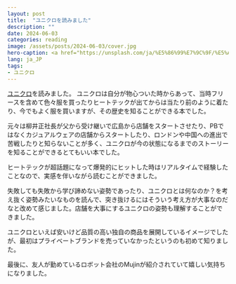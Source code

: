 ```yaml
---
layout: post
title:  "ユニクロを読みました"
description: ""
date: 2024-06-03
categories: reading
image: /assets/posts/2024-06-03/cover.jpg
hero-caption: <a href="https://unsplash.com/ja/%E5%86%99%E7%9C%9F/%E5%A4%9C%E3%81%AE%E7%9C%8B%E6%9D%BF%E3%81%AE%E3%81%82%E3%82%8B%E5%BB%BA%E7%89%A9-BjIwWQSS8X8?utm_content=creditCopyText&utm_medium=referral&utm_source=unsplash">Unsplash</a>の<a href="https://unsplash.com/ja/@alex_rainer?utm_content=creditCopyText&utm_medium=referral&utm_source=unsplash">𝗔𝗹𝗲𝘅 𝘙𝘢𝘪𝘯𝘦𝘳</a>が撮影した写真
lang: ja_JP
tags:
- ユニクロ
---
```


[ユニクロ](https://amzn.asia/d/fk0AH3z)を読みました。
ユニクロは自分が物心ついた時からあって、当時フリースを含めて色々服を買ったりヒートテックが出てからは当たり前のように着たり、今でもよく服を買いますが、その歴史を知ることができる本でした。

元々は柳井正社長が父から受け継いで広島から店舗をスタートさせたり、PBではなくカジュアルウェアの店舗からスタートしたり、ロンドンや中国への進出で苦戦したりと知らないことが多く、ユニクロが今の状態になるまでのストーリーを知ることができるとてもいい本でした。

ヒートテックが超話題になって爆発的にヒットした時はリアルタイムで経験したことなので、実感を伴いながら読むことができました。

失敗しても失敗から学び諦めない姿勢であったり、ユニクロとは何なのか？を考え抜く姿勢みたいなものを読んで、突き抜けるにはそういう考え方が大事なのだなと改めて感じました。店舗を大事にするユニクロの姿勢も理解することができました。

ユニクロといえば安いけど品質の高い独自の商品を展開しているイメージでしたが、最初はプライベートブランドを売っていなかったというのも初めて知りました。

最後に、友人が勤めているロボット会社のMujinが紹介されていて嬉しい気持ちになりました。